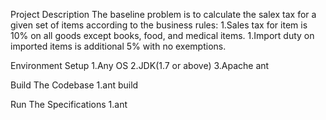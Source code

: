 Project Description
    The baseline problem is to calculate the salex tax for a given set of items according to the business rules:
        1.Sales tax for item is 10% on all goods except books, food, and medical items.
        1.Import duty on imported items is additional 5% with no exemptions.

Environment Setup
    1.Any OS
    2.JDK(1.7 or above)
    3.Apache ant

Build The Codebase
1.ant build

Run The Specifications
1.ant
